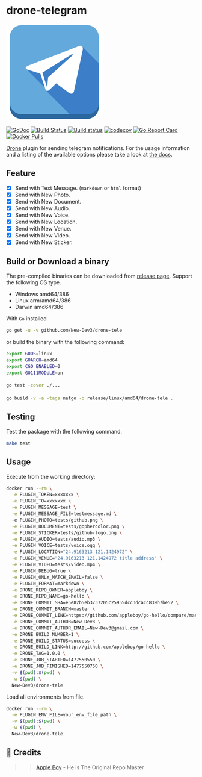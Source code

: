 # drone-telegram

![logo](./images/logo.png)

[![GoDoc](https://godoc.org/github.com/New-Dev3/drone-tele?status.svg)](https://godoc.org/github.com/New-Dev3/drone-tele)
[![Build Status](https://cloud.drone.io/api/badges/New-Dev3/drone-tele/status.svg)](https://cloud.drone.io/New-Dev3/drone-tele)
[![Build status](https://ci.appveyor.com/api/projects/status/cm4l9udn8ywkif42?svg=true)](https://ci.appveyor.com/project/New-Dev3/drone-tele-cd47y)
[![codecov](https://codecov.io/gh/New-Dev3/drone-tele/branch/master/graph/badge.svg)](https://codecov.io/gh/New-Dev3/drone-tele)
[![Go Report Card](https://goreportcard.com/badge/github.com/New-Dev3/drone-tele)](https://goreportcard.com/report/github.com/New-Dev3/drone-tele)
[![Docker Pulls](https://img.shields.io/docker/pulls/New-Dev3/drone-tele.svg)](https://hub.docker.com/r/New-Dev3/drone-tele/)

[Drone](https://github.com/drone/drone) plugin for sending telegram notifications. For the usage
information and a listing of the available options please take a look at [the docs](http://plugins.drone.io/appleboy/drone-telegram/).

## Feature

* [x] Send with Text Message. (`markdown` or `html` format)
* [x] Send with New Photo.
* [x] Send with New Document.
* [x] Send with New Audio.
* [x] Send with New Voice.
* [x] Send with New Location.
* [x] Send with New Venue.
* [x] Send with New Video.
* [x] Send with New Sticker.

## Build or Download a binary

The pre-compiled binaries can be downloaded from [release page](https://github.com/New-Dev3/drone-tele/releases). Support the following OS type.

* Windows amd64/386
* Linux arm/amd64/386
* Darwin amd64/386

With `Go` installed

```sh
go get -u -v github.com/New-Dev3/drone-tele
```

or build the binary with the following command:

```sh
export GOOS=linux
export GOARCH=amd64
export CGO_ENABLED=0
export GO111MODULE=on

go test -cover ./...

go build -v -a -tags netgo -o release/linux/amd64/drone-tele .
```

## Testing

Test the package with the following command:

```sh
make test
```

## Usage

Execute from the working directory:

```sh
docker run --rm \
  -e PLUGIN_TOKEN=xxxxxxx \
  -e PLUGIN_TO=xxxxxxx \
  -e PLUGIN_MESSAGE=test \
  -e PLUGIN_MESSAGE_FILE=testmessage.md \  
  -e PLUGIN_PHOTO=tests/github.png \
  -e PLUGIN_DOCUMENT=tests/gophercolor.png \
  -e PLUGIN_STICKER=tests/github-logo.png \
  -e PLUGIN_AUDIO=tests/audio.mp3 \
  -e PLUGIN_VOICE=tests/voice.ogg \
  -e PLUGIN_LOCATION="24.9163213 121.1424972" \
  -e PLUGIN_VENUE="24.9163213 121.1424972 title address" \
  -e PLUGIN_VIDEO=tests/video.mp4 \
  -e PLUGIN_DEBUG=true \
  -e PLUGIN_ONLY_MATCH_EMAIL=false \
  -e PLUGIN_FORMAT=markdown \
  -e DRONE_REPO_OWNER=appleboy \
  -e DRONE_REPO_NAME=go-hello \
  -e DRONE_COMMIT_SHA=e5e82b5eb3737205c25955dcc3dcacc839b7be52 \
  -e DRONE_COMMIT_BRANCH=master \
  -e DRONE_COMMIT_LINK=https://github.com/appleboy/go-hello/compare/master... \
  -e DRONE_COMMIT_AUTHOR=New-Dev3 \
  -e DRONE_COMMIT_AUTHOR_EMAIL=New-Dev3@gmail.com \
  -e DRONE_BUILD_NUMBER=1 \
  -e DRONE_BUILD_STATUS=success \
  -e DRONE_BUILD_LINK=http://github.com/appleboy/go-hello \
  -e DRONE_TAG=1.0.0 \
  -e DRONE_JOB_STARTED=1477550550 \
  -e DRONE_JOB_FINISHED=1477550750 \
  -v $(pwd):$(pwd) \
  -w $(pwd) \
  New-Dev3/drone-tele
```

Load all environments from file.

```bash
docker run --rm \
  -e PLUGIN_ENV_FILE=your_env_file_path \
  -v $(pwd):$(pwd) \
  -w $(pwd) \
  New-Dev3/drone-tele
```
## 🧩 Credits
>> [Apple Boy](https://github.com/appleboy) - He is The Original Repo Master